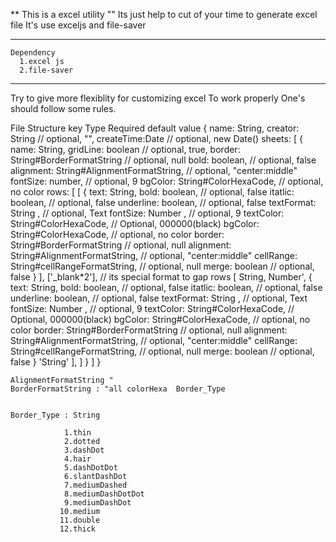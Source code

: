 


** This is a excel utility ""
Its just help to cut of your time to generate excel file
It's use exceljs and file-saver

***
    Dependency
      1.excel js
      2.file-saver
***

Try to give more flexiblity for customizing excel 
To work properly One's should follow some rules.

File Structure 
      key     Type                                                      Required      default value
    {
      name: String,
      creator: String                                                 // optional,    "",
      createTime:Date                                                 // optional,    new Date()
      sheets: 
        [
          {
            name: String,
            gridLine: boolean                                         // optional,    true,
            border: String#BorderFormatString                         // optional,    null
            bold: boolean,                                            // optional,    false
            alignment: String#AlignmentFormatString,                  // optional,    "center:middle"
            fontSize: number,                                         // optional,    9
            bgColor: String#ColorHexaCode,                            // optional,    no color 
            rows: 
              [
                [
                  {
                      text: String,
                      bold: boolean,                                  // optional,    false
                      itatlic: boolean,                               // optional,    false
                      underline: boolean,                             // optional,    false
                      textFormat: String ,                            // optional,    Text
                      fontSize: Number ,                              // optional,    9
                      textColor: String#ColorHexaCode,                // Optional,    000000(black)
                      bgColor: String#ColorHexaCode,                  // optional,    no color
                      border: String#BorderFormatString               // optional,    null
                      alignment: String#AlignmentFormatString,        // optional,    "center:middle"
                      cellRange: String#cellRangeFormatString,        // optional,    null
                      merge: boolean                                  // optional,    false
                  }
                ],
                ['_blank*2'],                                       // its special format to gap rows
                [
                  String,
                  Number',
                  {
                    text: String,
                    bold: boolean,                                  // optional,    false
                    itatlic: boolean,                               // optional,    false
                    underline: boolean,                             // optional,    false
                    textFormat: String ,                            // optional,    Text
                    fontSize: Number ,                              // optional,    9
                    textColor: String#ColorHexaCode,                // Optional,    000000(black)
                    bgColor: String#ColorHexaCode,                  // optional,    no color
                    border: String#BorderFormatString               // optional,    null
                    alignment: String#AlignmentFormatString,        // optional,    "center:middle"
                    cellRange: String#cellRangeFormatString,        // optional,    null
                    merge: boolean                                  // optional,    false
                  }
                  'String'
                ],
              ]
          }
        ]
    }


    AlignmentFormatString "
    BorderFormatString : "all colorHexa  Border_Type


    Border_Type : String 
                  
                1.thin
                2.dotted
                3.dashDot
                4.hair
                5.dashDotDot
                6.slantDashDot
                7.mediumDashed
                8.mediumDashDotDot
                9.mediumDashDot
               10.medium
               11.double
               12.thick